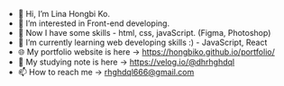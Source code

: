 - 👋 Hi, I’m Lina Hongbi Ko.
- 👀 I’m interested in Front-end developing.
- 💜 Now I have some skills - html, css, javaScript. (Figma, Photoshop)
- 🌱 I’m currently learning web developing skills :) - JavaScript, React
- 🌐 My portfolio website is here -> https://hongbiko.github.io/portfolio/
- 📝 My studying note is here -> https://velog.io/@dhrhghdql
- 📫 How to reach me -> rhghdql666@gmail.com

<!---
HongbiKo/HongbiKo is a ✨ special ✨ repository because its `README.md` (this file) appears on your GitHub profile.
You can click the Preview link to take a look at your changes.
--->
